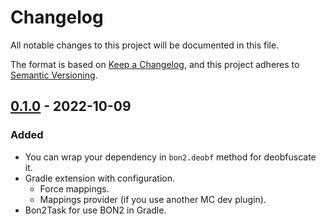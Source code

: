 # Changelog

All notable changes to this project will be documented in this file.

The format is based on [Keep a Changelog](https://keepachangelog.com/en/1.0.0/),
and this project adheres to [Semantic Versioning](https://semver.org/spec/v2.0.0.html).

## [0.1.0] - 2022-10-09
### Added

- You can wrap your dependency in `bon2.deobf` method for deobfuscate it.
- Gradle extension with configuration.
  - Force mappings.
  - Mappings provider (if you use another MC dev plugin).
- Bon2Task for use BON2 in Gradle.

[unreleased]: https://github.com/MJaroslav/Bon2Gradle/compare/v0.1.0...HEAD
[0.1.0]: https://github.com/MJaroslav/Bon2Gradle/releases/tag/v0.1.0
